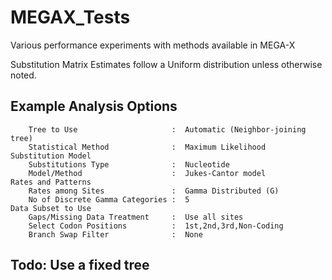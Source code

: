 # MEGAX_Tests

Various performance experiments with methods available in MEGA-X

Substitution Matrix Estimates follow a Uniform distribution unless otherwise noted.


## Example Analysis Options 
```
    Tree to Use                     :  Automatic (Neighbor-joining tree)
    Statistical Method              :  Maximum Likelihood
Substitution Model
    Substitutions Type              :  Nucleotide
    Model/Method                    :  Jukes-Cantor model
Rates and Patterns
    Rates among Sites               :  Gamma Distributed (G)
    No of Discrete Gamma Categories :  5
Data Subset to Use
    Gaps/Missing Data Treatment     :  Use all sites
    Select Codon Positions          :  1st,2nd,3rd,Non-Coding
    Branch Swap Filter              :  None
``` 
   
## Todo: Use a fixed tree
